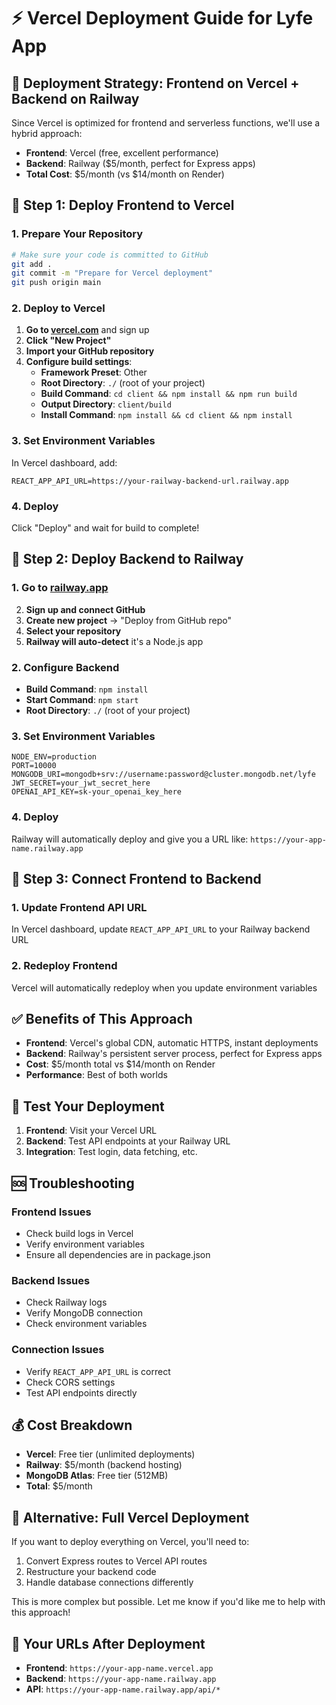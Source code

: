 # ⚡ Vercel Deployment Guide for Lyfe App

## 🎯 **Deployment Strategy: Frontend on Vercel + Backend on Railway**

Since Vercel is optimized for frontend and serverless functions, we'll use a hybrid approach:

- **Frontend**: Vercel (free, excellent performance)
- **Backend**: Railway ($5/month, perfect for Express apps)
- **Total Cost**: $5/month (vs $14/month on Render)

## 🚀 **Step 1: Deploy Frontend to Vercel**

### 1. **Prepare Your Repository**
```bash
# Make sure your code is committed to GitHub
git add .
git commit -m "Prepare for Vercel deployment"
git push origin main
```

### 2. **Deploy to Vercel**
1. **Go to [vercel.com](https://vercel.com)** and sign up
2. **Click "New Project"**
3. **Import your GitHub repository**
4. **Configure build settings**:
   - **Framework Preset**: Other
   - **Root Directory**: `./` (root of your project)
   - **Build Command**: `cd client && npm install && npm run build`
   - **Output Directory**: `client/build`
   - **Install Command**: `npm install && cd client && npm install`

### 3. **Set Environment Variables**
In Vercel dashboard, add:
```
REACT_APP_API_URL=https://your-railway-backend-url.railway.app
```

### 4. **Deploy**
Click "Deploy" and wait for build to complete!

## 🚂 **Step 2: Deploy Backend to Railway**

### 1. **Go to [railway.app](https://railway.app)**
2. **Sign up and connect GitHub**
3. **Create new project** → "Deploy from GitHub repo"
4. **Select your repository**
5. **Railway will auto-detect** it's a Node.js app

### 2. **Configure Backend**
- **Build Command**: `npm install`
- **Start Command**: `npm start`
- **Root Directory**: `./` (root of your project)

### 3. **Set Environment Variables**
```
NODE_ENV=production
PORT=10000
MONGODB_URI=mongodb+srv://username:password@cluster.mongodb.net/lyfe
JWT_SECRET=your_jwt_secret_here
OPENAI_API_KEY=sk-your_openai_key_here
```

### 4. **Deploy**
Railway will automatically deploy and give you a URL like:
`https://your-app-name.railway.app`

## 🔗 **Step 3: Connect Frontend to Backend**

### 1. **Update Frontend API URL**
In Vercel dashboard, update `REACT_APP_API_URL` to your Railway backend URL

### 2. **Redeploy Frontend**
Vercel will automatically redeploy when you update environment variables

## ✅ **Benefits of This Approach**

- **Frontend**: Vercel's global CDN, automatic HTTPS, instant deployments
- **Backend**: Railway's persistent server process, perfect for Express apps
- **Cost**: $5/month total vs $14/month on Render
- **Performance**: Best of both worlds

## 🧪 **Test Your Deployment**

1. **Frontend**: Visit your Vercel URL
2. **Backend**: Test API endpoints at your Railway URL
3. **Integration**: Test login, data fetching, etc.

## 🆘 **Troubleshooting**

### **Frontend Issues**
- Check build logs in Vercel
- Verify environment variables
- Ensure all dependencies are in package.json

### **Backend Issues**
- Check Railway logs
- Verify MongoDB connection
- Check environment variables

### **Connection Issues**
- Verify `REACT_APP_API_URL` is correct
- Check CORS settings
- Test API endpoints directly

## 💰 **Cost Breakdown**

- **Vercel**: Free tier (unlimited deployments)
- **Railway**: $5/month (backend hosting)
- **MongoDB Atlas**: Free tier (512MB)
- **Total**: $5/month

## 🚀 **Alternative: Full Vercel Deployment**

If you want to deploy everything on Vercel, you'll need to:
1. Convert Express routes to Vercel API routes
2. Restructure your backend code
3. Handle database connections differently

This is more complex but possible. Let me know if you'd like me to help with this approach!

## 📱 **Your URLs After Deployment**

- **Frontend**: `https://your-app-name.vercel.app`
- **Backend**: `https://your-app-name.railway.app`
- **API**: `https://your-app-name.railway.app/api/*`

